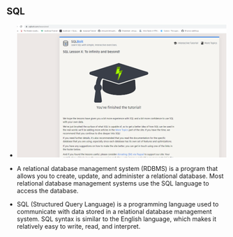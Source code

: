 ## SQL 

- ![SQLBolt.png](imgs/SQLBolt.png)

- A relational database management system (RDBMS) is a program that allows you to create, update, and administer a relational database. Most relational database management systems use the SQL language to access the database.

- SQL (Structured Query Language) is a programming language used to communicate with data stored in a relational database management system. SQL syntax is similar to the English language, which makes it relatively easy to write, read, and interpret.
